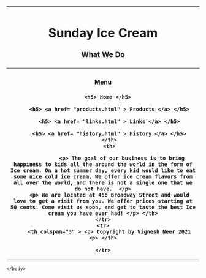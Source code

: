 <!DOCTYPE html>
<html lang="en">
	<head>
		<title>Sunday Ice Cream</title>
		<meta charset="utf-8">
		<link rel="stylesheet" href="style.css">
	</head>
	<body>
<table>
	<tr>
		<th colspan="3">
		<h1>Sunday Ice Cream</h1>
		<h3> What We Do</h3> 
	<tr>
		<th>
		<h4> Menu </h4>

		<h5> Home </h5> 

		<h5> <a href= "products.html" > Products </a> </h5>

		<h5> <a href= "links.html" > Links </a> </h5>

		<h5> <a href= "history.html" > History </a> </h5>
		</th>
		<th>

				<p> The goal of our business is to bring happiness to kids all the around the world in the form of Ice cream. On a hot summer day, every kid would like to eat some nice cold ice cream. We offer ice cream flavors from all over the world, and there is not a single one that we do not have.  </p>
		<p> We are located at 458 Broadway Street and would love to get a visit from you. We offer prices starting at 50 cents. Come visit us soon, and get to taste the best Ice cream you have ever had! </p> </th>
	</tr>
	<tr>
		<th colspan="3" > <p> Copyright by Vignesh Neer 2021 <p> </th>

	</tr>
</table>

	</body>
</html>
